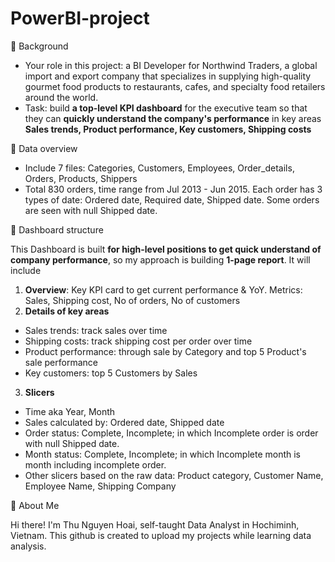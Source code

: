 # PowerBI-project
🌟 Background
- Your role in this project: a BI Developer for Northwind Traders, a global import and export company that specializes in supplying high-quality gourmet food products to restaurants, cafes, and specialty food retailers around the world. 
- Task: build **a top-level KPI dashboard** for the executive team so that they can **quickly understand the company's performance** in key areas **Sales trends, Product performance, Key customers, Shipping costs**

🌟 Data overview
  - Include 7 files: Categories, Customers, Employees, Order_details, Orders, Products, Shippers 
  - Total 830 orders, time range from Jul 2013 - Jun 2015. Each order has 3 types of date: Ordered date, Required date, Shipped date. Some orders are seen with null Shipped date.

🌟 Dashboard structure

This Dashboard is built **for high-level positions to get quick understand of company performance**, so my approach is building **1-page report**. It will include
1. **Overview**: Key KPI card to get current performance & YoY. Metrics: Sales, Shipping cost, No of orders, No of customers
2. **Details of key areas** 
  - Sales trends: track sales over time
  - Shipping costs: track shipping cost per order over time
  - Product performance: through sale by Category and top 5 Product's sale performance
  - Key customers: top 5 Customers by Sales
3. **Slicers**
  - Time aka Year, Month
  - Sales calculated by: Ordered date, Shipped date
  - Order status: Complete, Incomplete; in which Incomplete order is order with null Shipped date.
  - Month status: Complete, Incomplete; in which Incomplete month is month including incomplete order.
  - Other slicers based on the raw data: Product category, Customer Name, Employee Name, Shipping Company

🌟 About Me

Hi there! I'm Thu Nguyen Hoai, self-taught Data Analyst in Hochiminh, Vietnam. This github is created to upload my projects while learning data analysis.
